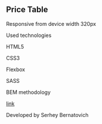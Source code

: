 ## Price Table

Responsive from device width 320px

Used technologies

HTML5

CSS3

Flexbox

SASS

BEM methodology

[link](https://serheybernatovich.github.io/LayoutSecond/)

Developed by Serhey Bernatovich
